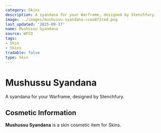 ```yaml
---
category: Skins
description: A syandana for your Warframe, designed by Stenchfury.
image: ../images/mushussu-syandana-ccea8f2ced.png
last_updated: '2025-09-17'
name: Mushussu Syandana
source: WFCD
tags:
- Skin
- Skins
tradable: false
type: Skin
---
```


# Mushussu Syandana

A syandana for your Warframe, designed by Stenchfury.

## Cosmetic Information

**Mushussu Syandana** is a skin cosmetic item for Skins.

